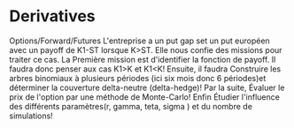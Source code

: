 # Derivatives
Options/Forward/Futures 
L'entreprise a un put gap set un put européen avec un payoff de K1-ST lorsque K>ST. Elle nous confie des missions pour traiter ce cas. 
La Première mission est d'identifier la fonction de payoff. Il faudra donc penser aux cas K1>K et K1<K!
Ensuite, il faudra Construire les arbres binomiaux à plusieurs périodes (ici six mois donc 6 périodes)et déterminer la couverture delta-neutre (delta-hedge)!
Par la suite, Évaluer le prix de l'option par une méthode de Monte-Carlo!
Enfin Étudier l'influence des différents paramètres(r, gamma, teta, sigma ) et du nombre de simulations!
